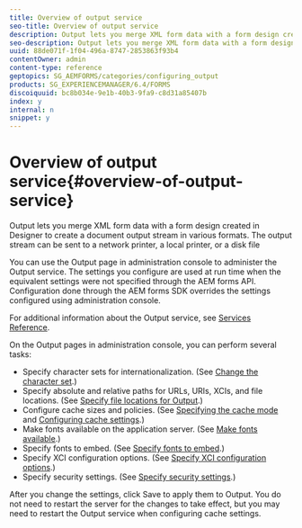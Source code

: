 ```yaml
---
title: Overview of output service
seo-title: Overview of output service
description: Output lets you merge XML form data with a form design created in Designer to create a document output stream in various formats.
seo-description: Output lets you merge XML form data with a form design created in Designer to create a document output stream in various formats.
uuid: 88de071f-1f04-496a-8747-2853863f93b4
contentOwner: admin
content-type: reference
geptopics: SG_AEMFORMS/categories/configuring_output
products: SG_EXPERIENCEMANAGER/6.4/FORMS
discoiquuid: bc8b034e-9e1b-40b3-9fa9-c8d31a85407b
index: y
internal: n
snippet: y
---
```


# Overview of output service{#overview-of-output-service}

Output lets you merge XML form data with a form design created in Designer to create a document output stream in various formats. The output stream can be sent to a network printer, a local printer, or a disk file

You can use the Output page in administration console to administer the Output service. The settings you configure are used at run time when the equivalent settings were not specified through the AEM forms API. Configuration done through the AEM forms SDK overrides the settings configured using administration console.

For additional information about the Output service, see [Services Reference](http://www.adobe.com/go/learn_aemforms_services_61).

On the Output pages in administration console, you can perform several tasks:

* Specify character sets for internationalization. (See [Change the character set](../../../forms/using/admin-help/change-character-set.md#change-the-character-set).)
* Specify absolute and relative paths for URLs, URIs, XCIs, and file locations. (See [Specify file locations for Output](../../../forms/using/admin-help/specify-file-locations-output.md#specify-file-locations-for-output).)
* Configure cache sizes and policies. (See [Specifying the cache mode](../../../forms/using/admin-help/configuring-caching-output.md#specifying-the-cache-mode) and [Configuring cache settings](../../../forms/using/admin-help/configuring-caching-output.md#configuring-cache-settings).)
* Make fonts available on the application server. (See [Make fonts available](../../../forms/using/admin-help/make-fonts-available.md#make-fonts-available).)
* Specify fonts to embed. (See [Specify fonts to embed](../../../forms/using/admin-help/specify-fonts-embed.md#specify-fonts-to-embed).)
* Specify XCI configuration options. (See [Specify XCI configuration options](../../../forms/using/admin-help/specify-xci-configuration-options.md#specify-xci-configuration-options).)
* Specify security settings. (See [Specify security settings](../../../forms/using/admin-help/specify-security-settings.md#specify-security-settings).)

After you change the settings, click Save to apply them to Output. You do not need to restart the server for the changes to take effect, but you may need to restart the Output service when configuring cache settings. 
